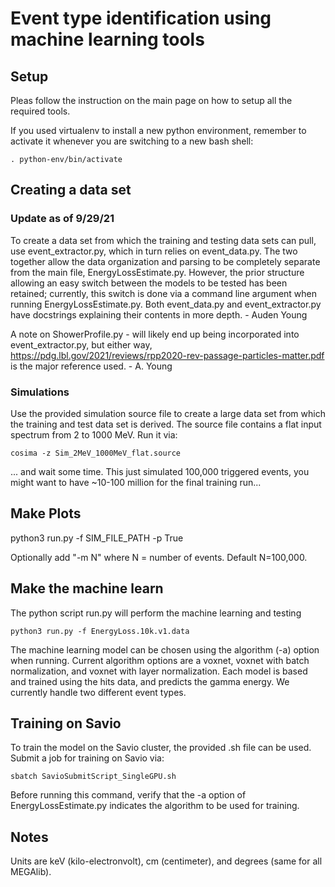 # Event type identification using machine learning tools

## Setup

Pleas follow the instruction on the main page on how to setup all the required tools.

If you used virtualenv to install a new python environment, remember to activate it whenever you are switching to a new bash shell:
```
. python-env/bin/activate
```

## Creating a data set 

### Update as of 9/29/21

To create a data set from which the training and testing data sets can pull, use event_extractor.py, which in turn relies on event_data.py.
The two together allow the data organization and parsing to be completely separate from the main file, EnergyLossEstimate.py. However,
the prior structure allowing an easy switch between the models to be tested has been retained; currently, this switch is done via a
command line argument when running EnergyLossEstimate.py. Both event_data.py and event_extractor.py have docstrings explaining their
contents in more depth. - Auden Young

A note on ShowerProfile.py - will likely end up being incorporated into event_extractor.py, but either way, https://pdg.lbl.gov/2021/reviews/rpp2020-rev-passage-particles-matter.pdf
is the major reference used. - A. Young

### Simulations

Use the provided simulation source file to create a large data set from which the training and test data set is derived.
The source file contains a flat input spectrum from 2 to 1000 MeV.
Run it via:

```
cosima -z Sim_2MeV_1000MeV_flat.source
```
... and wait some time. This just simulated 100,000 triggered events, you might want to have ~10-100 million for the final training run...


## Make Plots

python3 run.py -f SIM_FILE_PATH -p True

Optionally add "-m N" where N = number of events. Default N=100,000.

## Make the machine learn

The python script run.py will perform the machine learning and testing
```
python3 run.py -f EnergyLoss.10k.v1.data

```

The machine learning model can be chosen using the algorithm (-a) option when running. Current algorithm options are a voxnet, voxnet with batch normalization, and voxnet with layer normalization. Each model is based and trained using the hits data, and predicts the gamma energy. We currently handle two different event types.


## Training on Savio
To train the model on the Savio cluster, the provided .sh file can be used. Submit a job for training on Savio via:
```
sbatch SavioSubmitScript_SingleGPU.sh
```
Before running this command, verify that the -a option of EnergyLossEstimate.py indicates the algorithm to be used for training.


## Notes

Units are keV (kilo-electronvolt), cm (centimeter), and degrees (same for all MEGAlib).

